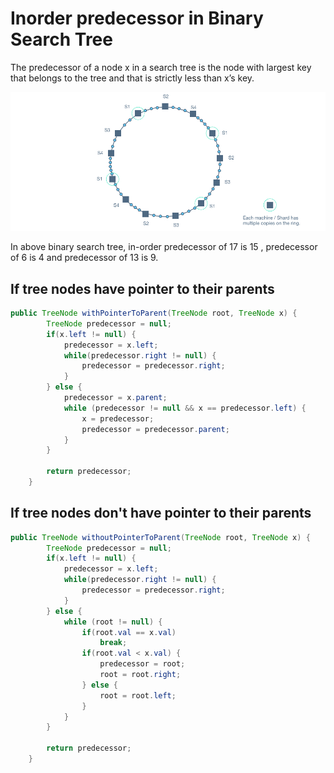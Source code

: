 # Inorder predecessor in Binary Search Tree

 The predecessor of a node x in a search tree is the node with largest key that belongs to the tree and that is strictly less than x’s key.

![Sample BST](../../../.gitbook/assets/image%20%2821%29.png)

 In above binary search tree, in-order predecessor of 17 is 15 , predecessor of 6 is 4 and predecessor of 13 is 9.  


## If tree nodes have pointer to their parents

```java
public TreeNode withPointerToParent(TreeNode root, TreeNode x) {
		TreeNode predecessor = null;
		if(x.left != null) {
			predecessor = x.left;
			while(predecessor.right != null) {
				predecessor = predecessor.right;
			}			
		} else {
			predecessor = x.parent;
			while (predecessor != null && x == predecessor.left) {
				x = predecessor;
				predecessor = predecessor.parent;
			}
		}

		return predecessor;		
	}
```

## If tree nodes don't have pointer to their parents

```java
public TreeNode withoutPointerToParent(TreeNode root, TreeNode x) {
		TreeNode predecessor = null;
		if(x.left != null) {
			predecessor = x.left;
			while(predecessor.right != null) {
				predecessor = predecessor.right;
			}			
		} else {			
			while (root != null) {
				if(root.val == x.val)
					break;
				if(root.val < x.val) {
					predecessor = root;
					root = root.right;
				} else {
					root = root.left;
				}
			}
		}

		return predecessor;		
	}
```


